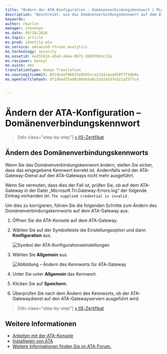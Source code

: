 ```yaml
---
title: "Ändern der ATA-Konfiguration – Domänenverbindungskennwort | Microsoft Advanced Threat Analytics"
description: "Beschreibt, wie das Domänenverbindungskennwort auf dem ATA-Gateway geändert wird."
keywords: 
author: rkarlin
manager: stevenpo
ms.date: 04/28/2016
ms.topic: article
ms.prod: identity-ata
ms.service: advanced-threat-analytics
ms.technology: security
ms.assetid: 4a25561b-a5ed-44aa-9b72-366976b3c72a
ms.reviewer: bennyl
ms.suite: ems
translationtype: Human Translation
ms.sourcegitcommit: 8d1dedaf86031e8585cca23241aead58f7f3db4e
ms.openlocfilehash: df1dbed75ad0c88de5a6c51d2e5d7e521a2577c4


---
```


# Ändern der ATA-Konfiguration – Domänenverbindungskennwort

>[!div class="step-by-step"]
[« IIS-Zertifikat](modifying-ata-config-iiscert.md)


## Ändern des Domänenverbindungskennworts
Wenn Sie das Domänenverbindungskennwort ändern, stellen Sie sicher, dass das eingegebene Kennwort korrekt ist. Andernfalls wird der ATA-Gateway-Dienst auf den ATA-Gateways nicht mehr ausgeführt.

Wenn Sie vermuten, dass dies der Fall ist, prüfen Sie, ob auf dem ATA-Gateway in der Datei „Microsoft.Tri.Gateway-Errors.log“ der folgende Eintrag vorhanden ist:
`The supplied credential is invalid.`

Um dies zu korrigieren, führen Sie die folgenden Schritte zum Ändern des Domänenverbindungskennworts auf dem ATA-Gateway aus:

1.  Öffnen Sie die ATA-Konsole auf dem ATA-Gateway.

2.  Wählen Sie auf der Symbolleiste die Einstellungsoption und dann **Konfiguration** aus.

    ![Symbol der ATA-Konfigurationseinstellungen](media/ATA-config-icon.JPG)

3.  Wählen Sie **Allgemein** aus.

    ![Abbildung – Ändern des Kennworts für ATA-Gateway](media/ATA-GW-change-DC-password.JPG)

4.  Unter Sie unter **Allgemein** das Kennwort.

5.  Klicken Sie auf **Speichern**.

6.  Überprüfen Sie nach dem Ändern des Kennworts, ob der ATA-Gatewaydienst auf den ATA-Gatewayservern ausgeführt wird.

>[!div class="step-by-step"]
[« IIS-Zertifikat](modifying-ata-config-iiscert.md)

## Weitere Informationen
- [Arbeiten mit der ATA-Konsole](working-with-ata-console.md)
- [Installieren von ATA](install-ata.md)
- [Weitere Informationen finden Sie im ATA-Forum.](https://social.technet.microsoft.com/Forums/security/home?forum=mata)



<!--HONumber=Jun16_HO4-->


